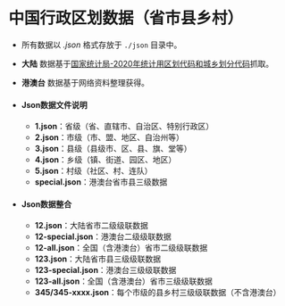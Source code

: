 # 中国行政区划数据（省市县乡村）

- 所有数据以 *.json* 格式存放于 `./json` 目录中。
- **大陆** 数据基于[国家统计局-2020年统计用区划代码和城乡划分代码](http://www.stats.gov.cn/tjsj/tjbz/tjyqhdmhcxhfdm/2020/index.html)抓取。
- **港澳台** 数据基于网络资料整理获得。

- #### Json数据文件说明
  - **1.json**：省级（省、直辖市、自治区、特别行政区）
  - **2.json**：市级（市、盟、地区、自治州等）
  - **3.json**：县级（县级市、区、县、旗、堂等）
  - **4.json**：乡级（镇、街道、园区、地区）
  - **5.json**：村级（社区、村、连队）
  - **special.json**：港澳台省市县三级数据
  
- #### Json数据整合
  - **12.json**：大陆省市二级级联数据
  - **12-special.json**：港澳台二级级联数据
  - **12-all.json**：全国（含港澳台）省市二级级联数据
  - **123.json**：大陆省市县三级级联数据
  - **123-special.json**：港澳台三级级联数据
  - **123-all.json**：全国（含港澳台）省市三级级联数据
  - **345/345-xxxx.json**：每个市级的县乡村三级级联数据（不含港澳台）